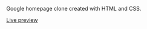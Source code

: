 Google homepage clone created with HTML and CSS.

[Live preview](https://dpsmkr.github.io/google-homepage/)
